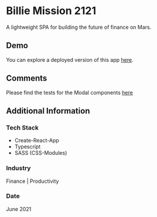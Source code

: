 # Billie Mission 2121
A lightweight SPA for building the future of finance on Mars.

## Demo
You can explore a deployed version of this app [here](https://billie-mission-2121.vercel.app/).

## Comments
Please find the tests for the Modal components [here](https://github.com/arnovanstaden/billie-mission-2121/blob/main/src/components/UI/Modal/Modal.test.tsx)

## Additional Information

### Tech Stack
* Create-React-App
* Typescript
* SASS (CSS-Modules)

### Industry
Finance | Productivity

### Date
June 2021






